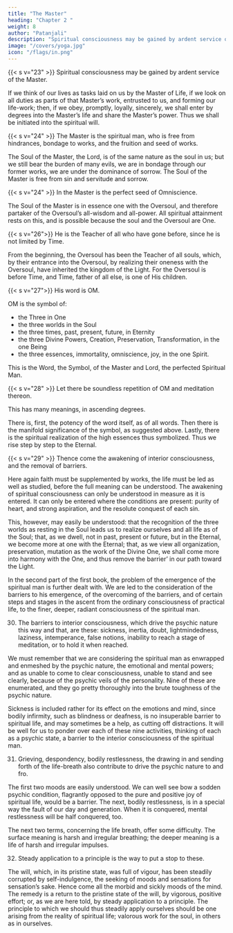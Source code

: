 ```yaml
---
title: "The Master"
heading: "Chapter 2 "
weight: 8
author: "Patanjali"
description: "Spiritual consciousness may be gained by ardent service of the Master"
image: "/covers/yoga.jpg"
icon: "/flags/in.png"
---
```



{{< s v="23" >}} Spiritual consciousness may be gained by ardent service of the Master.

If we think of our lives as tasks laid on us by the Master of Life, if we look on all duties as parts of that Master’s work, entrusted to us, and forming our life-work; then, if we obey, promptly, loyally, sincerely, we shall enter by degrees into the Master’s life and share the Master’s power. Thus we shall be initiated into the spiritual will.


{{< s v="24" >}} The Master is the spiritual man, who is free from hindrances, bondage to works, and the fruition and seed of works.

The Soul of the Master, the Lord, is of the same nature as the soul in us; but we still bear the burden of many evils, we are in bondage through our former works, we are under the dominance of sorrow. The Soul of the Master is free from sin and servitude and sorrow.


{{< s v="24" >}} In the Master is the perfect seed of Omniscience.

The Soul of the Master is in essence one with the Oversoul, and therefore partaker of the Oversoul’s all-wisdom and all-power. All spiritual attainment rests on this, and is possible because the soul and the Oversoul are One.


{{< s v="26">}} He is the Teacher of all who have gone before, since he is not limited by Time.

From the beginning, the Oversoul has been the Teacher of all souls, which, by their entrance into the Oversoul, by realizing their oneness with the Oversoul, have inherited the kingdom of the Light. For the Oversoul is before Time, and Time, father of all else, is one of His children.


{{< s v="27">}}  His word is OM.

OM is the symbol of:
- the Three in One
- the three worlds in the Soul
- the three times, past, present, future, in Eternity
- the three Divine Powers, Creation, Preservation, Transformation, in the one Being
- the three essences, immortality, omniscience, joy, in the one Spirit. 

This is the Word, the Symbol, of the Master and Lord, the perfected Spiritual Man.


{{< s v="28" >}} Let there be soundless repetition of OM and meditation thereon.

This has many meanings, in ascending degrees. 

There is, first, the potency of the word itself, as of all words. Then there is the manifold significance of the symbol, as suggested above. Lastly, there is the spiritual realization of the high essences thus symbolized. Thus we rise step by step to the Eternal.


{{< s v="29" >}}  Thence come the awakening of interior consciousness, and the removal of barriers.

Here again faith must be supplemented by works, the life must be led as well as studied, before the full meaning can be understood. The awakening of spiritual consciousness can only be understood in measure as it is entered. It can only be entered where the conditions are present: purity of heart, and strong aspiration, and the resolute conquest of each sin.

This, however, may easily be understood: that the recognition of the three worlds as resting in the Soul leads us to realize ourselves and all life as of the Soul; that, as we dwell, not in past, present or future, but in the Eternal, we become more at one with the Eternal; that, as we view all organization, preservation, mutation as the work of the Divine One, we shall come more into harmony with the One, and thus remove the barrier’ in our path toward the Light.

In the second part of the first book, the problem of the emergence of the spiritual man is further dealt with. We are led to the consideration of the barriers to his emergence, of the overcoming of the barriers, and of certain steps and stages in the ascent from the ordinary consciousness of practical life, to the finer, deeper, radiant consciousness of the spiritual man.

30. The barriers to interior consciousness, which drive the psychic nature this way and that, are these: sickness, inertia, doubt, lightmindedness, laziness, intemperance, false notions, inability to reach a stage of meditation, or to hold it when reached.

We must remember that we are considering the spiritual man as enwrapped and enmeshed by the psychic nature, the emotional and mental powers; and as unable to come to clear consciousness, unable to stand and see clearly, because of the psychic veils of the personality. Nine of these are enumerated, and they go pretty thoroughly into the brute toughness of the psychic nature.

Sickness is included rather for its effect on the emotions and mind, since bodily infirmity, such as blindness or deafness, is no insuperable barrier to spiritual life, and may sometimes be a help, as cutting off distractions. It will be well for us to ponder over each of these nine activities, thinking of each as a psychic state, a barrier to the interior consciousness of the spiritual man.

31. Grieving, despondency, bodily restlessness, the drawing in and sending forth of the life-breath also contribute to drive the psychic nature to and fro.

The first two moods are easily understood. We can well see bow a sodden psychic condition, flagrantly opposed to the pure and positive joy of spiritual life, would be a barrier. The next, bodily restlessness, is in a special way the fault of our day and generation. When it is conquered, mental restlessness will be half conquered, too.

The next two terms, concerning the life breath, offer some difficulty. The surface meaning is harsh and irregular breathing; the deeper meaning is a life of harsh and irregular impulses.

32. Steady application to a principle is the way to put a stop to these.

The will, which, in its pristine state, was full of vigour, has been steadily corrupted by self-indulgence, the seeking of moods and sensations for sensation’s sake. Hence come all the morbid and sickly moods of the mind. The remedy is a return to the pristine state of the will, by vigorous, positive effort; or, as we are here told, by steady application to a principle. The principle to which we should thus steadily apply ourselves should be one arising from the reality of spiritual life; valorous work for the soul, in others as in ourselves.
